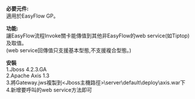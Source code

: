 **必要元件:**  
適用於EasyFlow GP。  

**功能:**  
讓EasyFlow流程Invoke關卡能傳值到其他非EasyFlow的web service(如Tiptop)及取值。  
(web service回傳值只支援基本型態,不支援複合型態。)  

**安裝**  
1.Jboss 4.2.3.GA  
2.Apache Axis 1.3  
3.將Gateway.jws複製到<Jboss主機路徑>\server\default\deploy\axis.war下  
4.新增要呼叫的web service方法即可  